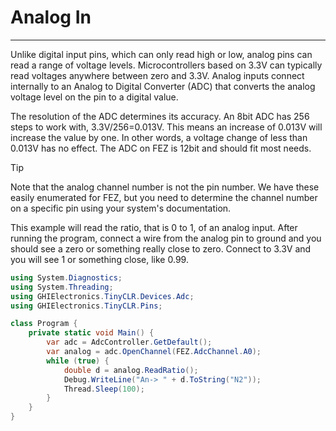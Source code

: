 # Analog In
---
Unlike digital input pins, which can only read high or low, analog pins can read a range of voltage levels.  Microcontrollers based on 3.3V can typically read voltages anywhere between zero and 3.3V. Analog inputs connect internally to an Analog to Digital Converter (ADC) that converts the analog voltage level on the pin to a digital value.

The resolution of the ADC determines its accuracy. An 8bit ADC has 256 steps to work with, 3.3V/256=0.013V. This means an increase of 0.013V will increase the value by one. In other words, a voltage change of less than 0.013V has no effect. The ADC on FEZ is 12bit and should fit most needs.

> [!Tip]
> Note that the analog channel number is not the pin number. We have these easily enumerated for FEZ, but you need to determine the channel number on a specific pin using your system's documentation.

This example will read the ratio, that is 0 to 1, of an analog input. After running the program, connect a wire from the analog pin to ground and you should see a zero or something really close to zero. Connect to 3.3V and you will see 1 or something close, like 0.99.

```csharp
using System.Diagnostics;
using System.Threading;
using GHIElectronics.TinyCLR.Devices.Adc;
using GHIElectronics.TinyCLR.Pins;

class Program {
    private static void Main() {
        var adc = AdcController.GetDefault();
        var analog = adc.OpenChannel(FEZ.AdcChannel.A0);
        while (true) {
            double d = analog.ReadRatio();
            Debug.WriteLine("An-> " + d.ToString("N2"));
            Thread.Sleep(100);
        }
    }
}
 
```